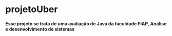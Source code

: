 # projetoUber

<h4>Esse projeto se trata de uma avaliação de Java da faculdade FIAP, Análise e desenvolvimento de sistemas</h4>
